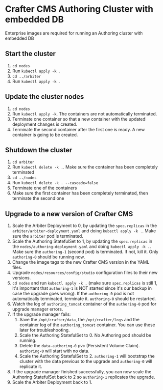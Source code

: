 # Crafter CMS Authoring Cluster with embedded DB

Enterprise images are required for running an Authoring cluster with embedded DB

## Start the cluster

1. `cd nodes`
2. Run `kubectl apply -k .`
3. `cd ../arbiter`
4. Run `kubectl apply -k .`

## Update the cluster nodes

1. `cd nodes`
2. Run `kubectl apply -k`. The containers are not automatically terminated.
3. Terminate one container so that a new container with the updated deployment changes is created.
4. Terminate the second container after the first one is ready. A new container is going to be created.

## Shutdown the cluster

1. `cd arbiter`
2. Run `kubectl delete -k .`. Make sure the container has been completely terminated
3. `cd ../nodes`
4. Run `kubectl delete -k . --cascade=false`
5. Terminate one of the containers
6. Make sure the first container has been completely terminated, then terminate the second one

## Upgrade to a new version of Crafter CMS

1. Scale the Arbiter Deployment to 0, by updating the `spec.replicas` in the `arbiter/arbiter-deployment.yaml` and 
doing `kubectl apply -k .`. Make sure the `arbiter` pod is terminated.
2. Scale the Authoring StatefulSet to 1, by updating the `spec.replicas` in the `nodes/authoring-deployment.yaml` and 
doing `kubectl apply -k .`. Make sure the `authoring-1` (second pod) is terminated. If not, kill it. Only
`authoring-0` should be running now.
3. Change the image tags to the new Crafter CMS version in the YAML files.
4. Upgrade `nodes/resources/config/studio` configuration files to their new versions.
5. `cd nodes` and run `kubectl apply -k .` (make sure `spec.replicas` is still 1, it's important that `authoring-1` is 
NOT started since it's our backup in case the upgrade goes wrong). If the `authoring-0` pod is not automatically 
terminated, terminate it. `authoring-0` should be restarted.
6. Watch the log of `authoring_tomcat` container of the `authoring-0` pod for upgrade manager errors.
7. If the upgrade manager fails:
    1. Save the `/opt/crafter/data`, the `/opt/crafter/logs` and the container log of the `authoring_tomcat` container.
    You can use these later for troubleshooting.
    2. Scale the Authoring StatefulSet to 0. No Authoring pod should be running.
    3. Delete the `data-authoring-0` pvc (Persistent Volume Claim). `authoring-0` will start with no data.
    4. Scale the Authoring StatefulSet to 2. `authoring-1` will bootstrap the cluster with the data previous to the 
    upgrade and `authoring-0` will replicate it.
8. If the upgrade manager finished successfully, you can now scale the Authoring StatefulSet back to 2 so `authoring-1`
replicates the upgrade.
9. Scale the Arbiter Deployment back to 1.
